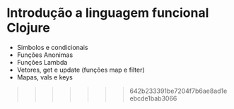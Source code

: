 # Introdução a linguagem funcional Clojure

- Simbolos e condicionais
- Funções Anonimas
- Funções Lambda
- Vetores, get e update (funções map e filter)
- Mapas, vals e keys
>>>>>>> 642b233391be7204f7b6ae8ad1eebcde1bab3066
